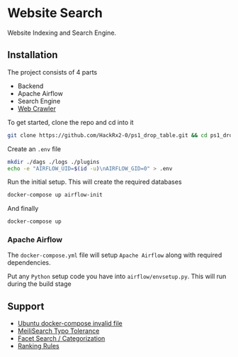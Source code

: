 # Website Search

Website Indexing and Search Engine.
## Installation

The project consists of 4 parts
- Backend
- Apache Airflow
- Search Engine
- [Web Crawler](./dags/README.md)


To get started, clone the repo and cd into it 
```bash
git clone https://github.com/HackRx2-0/ps1_drop_table.git && cd ps1_drop_table
```

Create an `.env` file 
```bash
mkdir ./dags ./logs ./plugins
echo -e "AIRFLOW_UID=$(id -u)\nAIRFLOW_GID=0" > .env
```

Run the initial setup. This will create the required databases
```bash
docker-compose up airflow-init
```

And finally 
```bash
docker-compose up
```

### Apache Airflow
The `docker-compose.yml` file will setup `Apache Airflow` along with required dependencies.

Put any `Python` setup code you have into `airflow/envsetup.py`. This will run during the build stage

## Support

- [Ubuntu docker-compose invalid file](https://github.com/apache/airflow/discussions/14362)
- [MeiliSearch Typo Tolerance](https://docs.meilisearch.com/reference/under_the_hood/typotolerance.html#typo-tolerance-rules)
- [Facet Search / Categorization](https://docs.meilisearch.com/reference/features/faceted_search.html#setting-up-facets)
- [Ranking Rules](https://docs.meilisearch.com/reference/features/settings.html#ranking-rules)